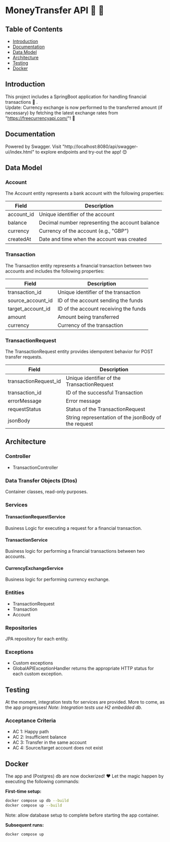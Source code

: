 # MoneyTransfer API 💸 💸 

## Table of Contents
- [Introduction](#introduction)
- [Documentation](#documentation)
- [Data Model](#data-model)
- [Architecture](#architecture)
- [Testing](#testing)
- [Docker](#docker)

## Introduction 
This project includes a SpringBoot application for handling financial transactions 💸 .  
Update: Currency exchange is now performed to the transferred amount (if necessary) by fetching the latest exchange rates from "https://freecurrencyapi.com/"! 💱

## Documentation
Powered by Swagger. Visit "http://localhost:8080/api/swagger-ui/index.html" to explore endpoints and try-out the app! 😊

## Data Model
### Account
The Account entity represents a bank account with the following properties:

| Field     | Description                    |
|-----------|--------------------------------|
| account_id        | Unique identifier of the account |
| balance           | Decimal number representing the account balance |
| currency          | Currency of the account (e.g., "GBP") |
| createdAt         | Date and time when the account was created |

### Transaction
The Transaction entity represents a financial transaction between two accounts and includes the following properties:

| Field            | Description                          |
|------------------|--------------------------------------|
| transaction_id   | Unique identifier of the transaction |
| source_account_id  | ID of the account sending the funds   |
| target_account_id  | ID of the account receiving the funds |
| amount           | Amount being transferred              |
| currency         | Currency of the transaction           |

### TransactionRequest
The TransactionRequest entity provides idempotent behavior for POST transfer requests.

| Field                 | Description                                          |
|-----------------------|------------------------------------------------------|
| transactionRequest_id | Unique identifier of the TransactionRequest          |
| transaction_id        | ID of the successful Transaction                     |
| errorMessage          | Error message                                        |
| requestStatus         | Status of the TransactionRequest                     |
| jsonBody              | String representation of the jsonBody of the request |

## Architecture
### Controller
- TransactionController

### Data Transfer Objects (Dtos)
Container classes, read-only purposes.

### Services
#### TransactionRequestService
Business Logic for executing a request for a financial transaction.

#### TransactionService
Business logic for performing a financial transactions between two accounts.

#### CurrencyExchangeService
Business logic for performing currency exchange.

### Entities
- TransactionRequest
- Transaction
- Account

### Repositories
JPA repository for each entity.

### Exceptions
- Custom exceptions
- GlobalAPIExceptionHandler returns the appropriate HTTP status for each custom exception.
  
## Testing
At the moment, integration tests for services are provided. More to come, as the app progresses! 
*Note: Integration tests use H2 embedded db.*

### Acceptance Criteria
- AC 1: Happy path
- AC 2: Insufficient balance
- AC 3: Transfer in the same account
- AC 4: Source/target account does not exist
  
## Docker
The app and (Postgres) db are now dockerized! ❤️ Let the magic happen by executing the following commands:

**First-time setup:**
````bash
docker compose up db --build
docker compose up --build
````
Note: allow database setup to complete before starting the app container.

**Subsequent runs:**
````bash
docker compose up
````



